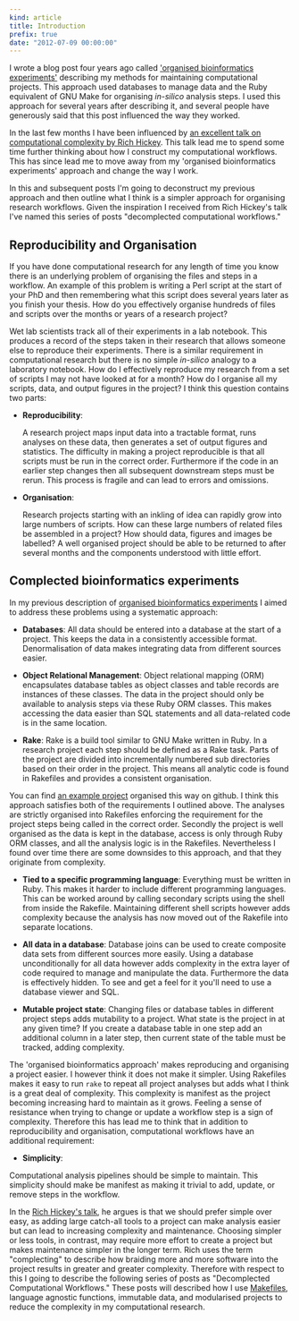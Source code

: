 ```yaml
---
kind: article
title: Introduction
prefix: true
date: "2012-07-09 00:00:00"
---
```


I wrote a blog post four years ago called ['organised bioinformatics
experiments'][1] describing my methods for maintaining computational projects.
This approach used databases to manage data and the Ruby equivalent of GNU Make
for organising *in-silico* analysis steps. I used this approach for several
years after describing it, and several people have generously said that this
post influenced the way they worked.

In the last few months I have been influenced by [an excellent talk on
computational complexity by Rich Hickey][talk]. This talk lead me to spend some
time further thinking about how I construct my computational workflows. This
has since lead me to move away from my 'organised bioinformatics experiments'
approach and change the way I work.

In this and subsequent posts I'm going to deconstruct my previous approach and
then outline what I think is a simpler approach for organising research
workflows. Given the inspiration I received from Rich Hickey's talk I've named
this series of posts "decomplected computational workflows."

[1]: /post/organised-bioinformatics-experiments/

## Reproducibility and Organisation

If you have done computational research for any length of time you know there
is an underlying problem of organising the files and steps in a workflow. An
example of this problem is writing a Perl script at the start of your PhD and
then remembering what this script does several years later as you finish your
thesis. How do you effectively organise hundreds of files and scripts over the
months or years of a research project?

Wet lab scientists track all of their experiments in a lab notebook. This
produces a record of the steps taken in their research that allows someone else
to reproduce their experiments. There is a similar requirement in computational
research but there is no simple *in-silico* analogy to a laboratory notebook.
How do I effectively reproduce my research from a set of scripts I may not have
looked at for a month? How do I organise all my scripts, data, and output
figures in the project? I think this question contains two parts:

  * **Reproducibility**:

    A research project maps input data into a tractable format, runs analyses
    on these data, then generates a set of output figures and statistics. The
    difficulty in making a project reproducible is that all scripts must be run
    in the correct order. Furthermore if the code in an earlier step changes
    then all subsequent downstream steps must be rerun. This process is fragile
    and can lead to errors and omissions.

  * **Organisation**:

    Research projects starting with an inkling of idea can rapidly grow into
    large numbers of scripts. How can these large numbers of related files be
    assembled in a project? How should data, figures and images be labelled? A
    well organised project should be able to be returned to after several
    months and the components understood with little effort.

## Complected bioinformatics experiments 

In my previous description of [organised bioinformatics experiments][1] I aimed
to address these problems using a systematic approach:

  * **Databases**: All data should be entered into a database at the start of a
    project. This keeps the data in a consistently accessible format.
    Denormalisation of data makes integrating data from different sources
    easier.

  * **Object Relational Management**: Object relational mapping (ORM)
    encapsulates database tables as object classes and table records are
    instances of these classes. The data in the project should only be
    available to analysis steps via these Ruby ORM classes. This makes accessing
    the data easier than SQL statements and all data-related code is in the
    same location.

  * **Rake**: Rake is a build tool similar to GNU Make written in Ruby. In a
    research project each step should be defined as a Rake task. Parts of the
    project are divided into incrementally numbered sub directories based on
    their order in the project. This means all analytic code is found in
    Rakefiles and provides a consistent organisation.

You can find [an example project][2] organised this way on github. I think this
approach satisfies both of the requirements I outlined above. The analyses are
strictly organised into Rakefiles enforcing the requirement for the project
steps being called in the correct order. Secondly the project is well organised
as the data is kept in the database, access is only through Ruby ORM classes,
and all the analysis logic is in the Rakefiles. Nevertheless I found over time
there are some downsides to this approach, and that they originate from
complexity.

[2]: https://github.com/michaelbarton/organised_experiments

  * **Tied to a specific programming language**: Everything must be written in
    Ruby. This makes it harder to include different programming languages. This
    can be worked around by calling secondary scripts using the shell from
    inside the Rakefile. Maintaining different shell scripts however adds
    complexity because the analysis has now moved out of the Rakefile into
    separate locations.

  * **All data in a database**: Database joins can be used to create composite
    data sets from different sources more easily. Using a database
    unconditionally for all data however adds complexity in the extra layer of
    code required to manage and manipulate the data. Furthermore the data is
    effectively hidden. To see and get a feel for it you'll need to use a
    database viewer and SQL.

  * **Mutable project state**: Changing files or database tables in different
    project steps adds mutability to a project. What state is the project in at
    any given time? If you create a database table in one step add an
    additional column in a later step, then current state of the table must be
    tracked, adding complexity.

The 'organised bioinformatics approach' makes reproducing and organising a
project easier. I however think it does not make it simpler. Using Rakefiles
makes it easy to run `rake` to repeat all project analyses but adds what I
think is a great deal of complexity. This complexity is manifest as the project
becoming increasing hard to maintain as it grows. Feeling a sense of resistance
when trying to change or update a workflow step is a sign of complexity.
Therefore this has lead me to think that in addition to reproducibility and
organisation, computational workflows have an additional requirement:

  * **Simplicity**:

  Computational analysis pipelines should be simple to maintain. This
  simplicity should make be manifest as making it trivial to add, update, or
  remove steps in the workflow.

In the [Rich Hickey's talk][talk], he argues is that we should prefer simple
over easy, as adding large catch-all tools to a project can make analysis
easier but can lead to increasing complexity and maintenance. Choosing simpler
or less tools, in contrast, may require more effort to create a project but
makes maintenance simpler in the longer term. Rich uses the term "complecting"
to describe how braiding more and more software into the project results in
greater and greater complexity. Therefore with respect to this I going to
describe the following series of posts as "Decomplected Computational
Workflows." These posts will described how I use [Makefiles][], language
agnostic functions, immutable data, and modularised projects to reduce the
complexity in my computational research.

[talk]: http://www.infoq.com/presentations/Simple-Made-Easy
[Makefiles]: /post/decomplected-workflows-makefiles/
